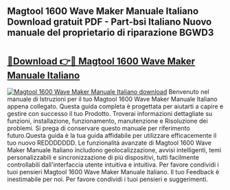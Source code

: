 ## Magtool 1600 Wave Maker Manuale Italiano Download gratuit PDF - Part-bsi Italiano Nuovo manuale del proprietario di riparazione BGWD3

# <h2><a href="http://dfaibmz.blite.top/?on=Magtool+1600+Wave+Maker+Manuale+Italiano">🔗Download 👉🔴 Magtool 1600 Wave Maker Manuale Italiano</a></h2>

[![Magtool 1600 Wave Maker Manuale Italiano download](https://i.imgur.com/lujVjoI.png)](http://dfaibmz.blite.top/?on=Magtool+1600+Wave+Maker+Manuale+Italiano)
Benvenuto nel manuale di Istruzioni per il tuo Magtool 1600 Wave Maker Manuale Italiano appena collegato. Questa guida completa è progettata per aiutarti a capire e gestire con successo il tuo Prodotto. Troverai informazioni dettagliate su funzioni, installazione, funzionamento, manutenzione e Risoluzione dei problemi. Si prega di conservare questo manuale per riferimento futuro.Questa guida è la tua guida affidabile per utilizzare efficacemente il tuo nuovo REDDDDDDD. Le funzionalità avanzate di Magtool 1600 Wave Maker Manuale Italiano includono geolocalizzazione, avvisi intelligenti, temi personalizzabili e sincronizzazione di più dispositivi, tutti facilmente controllabili dall'interfaccia utente intuitiva e intuitiva. Per favore condividi i tuoi pensieri Magtool 1600 Wave Maker Manuale Italiano. Il tuo Feedback è inestimabile per noi. Per favore condividi i tuoi pensieri e suggerimenti.

